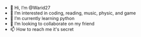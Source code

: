 - 👋 Hi, I’m @Warid27
- 👀 I’m interested in coding, reading, music, physic, and game
- 🌱 I’m currently learning python
- 💞️ I’m looking to collaborate on my friend
- 📫 How to reach me it's secret

<!---
Warid27/Warid27 is a ✨ special ✨ repository because its `README.md` (this file) appears on your GitHub profile.
You can click the Preview link to take a look at your changes.
--->
